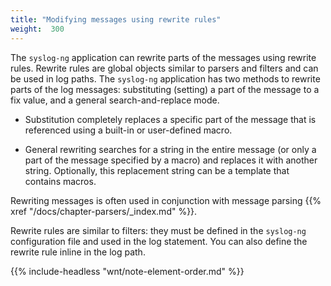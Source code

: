 ```yaml
---
title: "Modifying messages using rewrite rules"
weight:  300
---
```

<!-- DISCLAIMER: This file is based on the syslog-ng Open Source Edition documentation https://github.com/balabit/syslog-ng-ose-guides/commit/2f4a52ee61d1ea9ad27cb4f3168b95408fddfdf2 and is used under the terms of The syslog-ng Open Source Edition Documentation License. The file has been modified by Axoflow. -->

The `syslog-ng` application can rewrite parts of the messages using rewrite rules. Rewrite rules are global objects similar to parsers and filters and can be used in log paths. The `syslog-ng` application has two methods to rewrite parts of the log messages: substituting (setting) a part of the message to a fix value, and a general search-and-replace mode.

  - Substitution completely replaces a specific part of the message that is referenced using a built-in or user-defined macro.

  - General rewriting searches for a string in the entire message (or only a part of the message specified by a macro) and replaces it with another string. Optionally, this replacement string can be a template that contains macros.

Rewriting messages is often used in conjunction with message parsing {{% xref "/docs/chapter-parsers/_index.md" %}}.

Rewrite rules are similar to filters: they must be defined in the `syslog-ng` configuration file and used in the log statement. You can also define the rewrite rule inline in the log path.

{{% include-headless "wnt/note-element-order.md" %}}
